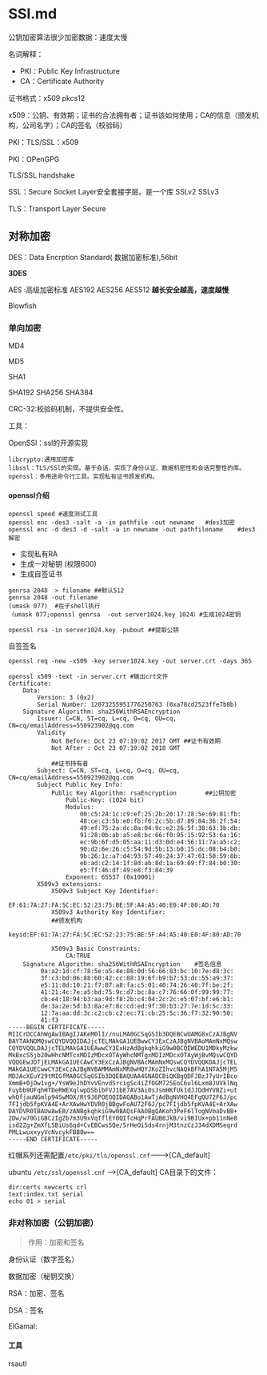 # SSl.md

公钥加密算法很少加密数据：速度太慢

名词解释：

* PKI：Public Key Infrastructure
* CA：Certificate Authority

证书格式：x509 pkcs12

x509：公钥、有效期；证书的合法拥有者；证书该如何使用；CA的信息（颁发机构，公司名字）；CA的签名（校验码）

PKI：TLS/SSL：x509

PKI：OPenGPG

TLS/SSL handshake

SSL：Secure Socket Layer安全套接字层。是一个库 SSLv2 SSLv3

TLS：Transport Layer Secure

## 对称加密

DES：Data Encrption Standard\( 数据加密标准\),56bit

**3DES**

AES :高级加密标准 AES192 AES256 AES512 **越长安全越高，速度越慢**

Blowfish

### 单向加密

MD4

MD5

SHA1

SHA192 SHA256 SHA384

CRC-32:校验码机制，不提供安全性。

工具：

OpenSSl：ssl的开源实现

```text
libcrypto:通用加密库
libssl：TLS/SSl的实现。基于会话，实现了身份认证、数据机密性和会话完整性的库。
openssl：多用途命令行工具。实现私有证书颁发机构。
```

#### openssl介绍

```text
openssl speed #速度测试工具
openssl enc -des3 -salt -a -in pathfile -out newname   #des3加密
openssl enc -d des3 -d -salt -a in newname -out pathfilename    #des3解密
```

* 实现私有RA
* 生成一对秘钥   \(权限600\)
* 生成自签证书

```text
genrsa 2048  > filename ##默认512
genrsa 2048 -out filename 
(umask 077)  #在子shell执行
（umask 077;openssl genrsa  -out server1024.key 1024）#生成1024密钥

openssl rsa -in server1024.key -pubout ##提取公钥
```

自签签名

```text
openssl req -new -x509 -key server1024.key -out server.crt -days 365

openssl x509 -text -in server.crt #输出crt文件
Certificate:
    Data:
        Version: 3 (0x2)
        Serial Number: 12073255951776250763 (0xa78cd2523ffe7b8b)
    Signature Algorithm: sha256WithRSAEncryption
        Issuer: C=CN, ST=cq, L=cq, O=cq, OU=cq, CN=cq/emailAddress=550923902@qq.com
        Validity
            Not Before: Oct 23 07:19:02 2017 GMT ##证书有效期
            Not After : Oct 23 07:19:02 2018 GMT

            ##证书持有者
        Subject: C=CN, ST=cq, L=cq, O=cq, OU=cq, CN=cq/emailAddress=550923902@qq.com
        Subject Public Key Info:
            Public Key Algorithm: rsaEncryption        ##公钥加密
                Public-Key: (1024 bit)
                Modulus:
                    00:c5:24:1c:c9:ef:25:2b:20:17:28:5e:69:81:fb:
                    48:ce:c3:5b:e0:fb:f6:2c:5b:d7:89:84:36:2f:54:
                    49:ef:75:2a:dc:8a:04:9c:e2:26:5f:38:63:3b:db:
                    91:28:0b:ab:a5:e8:bc:66:f0:95:15:92:53:6a:16:
                    ec:9b:6f:d5:05:aa:11:d3:0d:e4:56:11:7a:a5:c2:
                    90:d2:6e:26:c5:54:9d:5b:13:b0:15:dc:08:b4:b0:
                    9b:26:1c:a7:d4:93:57:49:24:37:47:61:50:59:8b:
                    eb:ad:c2:14:1f:8d:ab:8d:1a:69:69:f7:84:b0:30:
                    e5:ff:46:df:49:e8:f3:84:39
                Exponent: 65537 (0x10001)
        X509v3 extensions:
            X509v3 Subject Key Identifier: 
                EF:61:7A:27:FA:5C:EC:52:23:75:BE:5F:A4:A5:40:E0:4F:80:AD:70
            X509v3 Authority Key Identifier: 
            ##颁发机构
                keyid:EF:61:7A:27:FA:5C:EC:52:23:75:BE:5F:A4:A5:40:E0:4F:80:AD:70

            X509v3 Basic Constraints: 
                CA:TRUE
    Signature Algorithm: sha256WithRSAEncryption    #签名信息
         0a:a2:1d:cf:78:5e:a5:4e:88:0d:56:66:83:bc:10:7e:d8:3c:
         3f:c3:bd:06:88:60:42:cc:88:19:6f:b9:b7:53:dc:55:a9:37:
         e5:11:8d:10:21:f7:07:a8:fa:c5:01:40:74:26:40:7f:be:2f:
         41:21:4c:7e:a5:bd:75:9c:d7:bc:8a:c7:76:66:0f:99:99:77:
         cb:e4:18:94:b3:aa:9d:f8:2b:c4:04:2c:2c:e5:07:bf:e6:b1:
         de:3a:2e:5d:b3:8a:e7:8c:cd:ed:9f:30:b3:27:7e:1d:5c:33:
         12:7a:aa:dd:3c:c2:cb:c2:ec:71:cb:25:5c:36:f7:32:90:50:
         41:f3
-----BEGIN CERTIFICATE-----
MIICrDCCAhWgAwIBAgIJAKeM0lI//nuLMA0GCSqGSIb3DQEBCwUAMG8xCzAJBgNV
BAYTAkNOMQswCQYDVQQIDAJjcTELMAkGA1UEBwwCY3ExCzAJBgNVBAoMAmNxMQsw
CQYDVQQLDAJjcTELMAkGA1UEAwwCY3ExHzAdBgkqhkiG9w0BCQEWEDU1MDkyMzkw
MkBxcS5jb20wHhcNMTcxMDIzMDcxOTAyWhcNMTgxMDIzMDcxOTAyWjBvMQswCQYD
VQQGEwJDTjELMAkGA1UECAwCY3ExCzAJBgNVBAcMAmNxMQswCQYDVQQKDAJjcTEL
MAkGA1UECwwCY3ExCzAJBgNVBAMMAmNxMR8wHQYJKoZIhvcNAQkBFhA1NTA5MjM5
MDJAcXEuY29tMIGfMA0GCSqGSIb3DQEBAQUAA4GNADCBiQKBgQDFJBzJ7yUrIBco
XmmB+0jOw1vg+/YsW9eJhDYvVEnvdSrcigSc4iZfOGM725EoC6ul6Lxm8JUVklNq
Fuybb9UFqhHTDeRWEXqlwpDSbibFVJ1bE7AV3Ai0sJsmHKfUk1dJJDdHYVBZi+ut
whQfjauNGmlp94SwMOX/Rt9J6POEOQIDAQABo1AwTjAdBgNVHQ4EFgQU72F6J/pc
7FIjdb5fpKVA4E+ArXAwHwYDVR0jBBgwFoAU72F6J/pc7FIjdb5fpKVA4E+ArXAw
DAYDVR0TBAUwAwEB/zANBgkqhkiG9w0BAQsFAAOBgQAKoh3PeF6lTogNVmaDvBB+
2Dw/w70GiGBCzIgZb7m3U9xVqTflEY0QIfcHqPrFAUB0JkB/vi9BIUx+pb11nNe8
isd2Zg+ZmXfL5BiUs6qd+CvEBCws5Qe/5rHeOi5ds4rnjM3tnzCzJ34dXDMSeqrd
PMLLwuxxyyVcNvcykFBB8w==
-----END CERTIFICATE-----
```

红帽系列还需配置`/etc/pki/tls/openssl.cnf`---&gt;\[CA\_default\]

ubuntu `/etc/ssl/openssl.cnf` --&gt;\[CA\_default\] CA目录下的文件：

```text
dir:certs newcerts crl
text:index.txt serial
echo 01 > serial
```

### 非对称加密（公钥加密）

> 作用：加密和签名

身份认证（数字签名）

数据加密（秘钥交换）

RSA：加密、签名

DSA：签名

ElGamal:

#### 工具

rsautl

